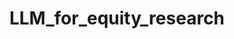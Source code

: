 <h1 align ="center">  LLM_for_equity_research  </h1>

<h2 align = 'left"> In this project we will build the end-to-end LLM chat bot for the use of equity research </h2>
